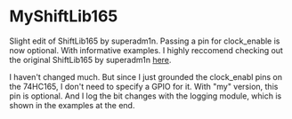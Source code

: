 # MyShiftLib165
Slight edit of ShiftLib165 by superadm1n. Passing a pin for clock_enable is now optional. With informative examples. I highly reccomend checking out the original ShiftLib165 by superadm1n [here](https://github.com/superadm1n/ShiftLib165).

I haven't changed much. But since I just grounded the clock_enabl pins on the 74HC165, I don't need to specify a GPIO for it. With "my" version, this pin is optional. And I log the bit changes with the logging module, which is shown in the examples at the end.
